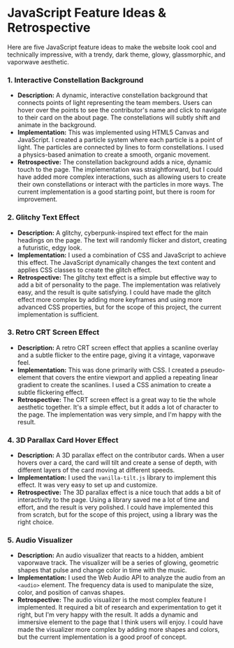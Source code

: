 # JavaScript Feature Ideas & Retrospective

Here are five JavaScript feature ideas to make the website look cool and technically impressive, with a trendy, dark theme, glowy, glassmorphic, and vaporwave aesthetic.

### 1. Interactive Constellation Background

*   **Description:** A dynamic, interactive constellation background that connects points of light representing the team members. Users can hover over the points to see the contributor's name and click to navigate to their card on the about page. The constellations will subtly shift and animate in the background.
*   **Implementation:** This was implemented using HTML5 Canvas and JavaScript. I created a particle system where each particle is a point of light. The particles are connected by lines to form constellations. I used a physics-based animation to create a smooth, organic movement.
*   **Retrospective:** The constellation background adds a nice, dynamic touch to the page. The implementation was straightforward, but I could have added more complex interactions, such as allowing users to create their own constellations or interact with the particles in more ways. The current implementation is a good starting point, but there is room for improvement.

### 2. Glitchy Text Effect

*   **Description:** A glitchy, cyberpunk-inspired text effect for the main headings on the page. The text will randomly flicker and distort, creating a futuristic, edgy look.
*   **Implementation:** I used a combination of CSS and JavaScript to achieve this effect. The JavaScript dynamically changes the text content and applies CSS classes to create the glitch effect.
*   **Retrospective:** The glitchy text effect is a simple but effective way to add a bit of personality to the page. The implementation was relatively easy, and the result is quite satisfying. I could have made the glitch effect more complex by adding more keyframes and using more advanced CSS properties, but for the scope of this project, the current implementation is sufficient.

### 3. Retro CRT Screen Effect

*   **Description:** A retro CRT screen effect that applies a scanline overlay and a subtle flicker to the entire page, giving it a vintage, vaporwave feel.
*   **Implementation:** This was done primarily with CSS. I created a pseudo-element that covers the entire viewport and applied a repeating linear gradient to create the scanlines. I used a CSS animation to create a subtle flickering effect.
*   **Retrospective:** The CRT screen effect is a great way to tie the whole aesthetic together. It's a simple effect, but it adds a lot of character to the page. The implementation was very simple, and I'm happy with the result.

### 4. 3D Parallax Card Hover Effect

*   **Description:** A 3D parallax effect on the contributor cards. When a user hovers over a card, the card will tilt and create a sense of depth, with different layers of the card moving at different speeds.
*   **Implementation:** I used the `vanilla-tilt.js` library to implement this effect. It was very easy to set up and customize.
*   **Retrospective:** The 3D parallax effect is a nice touch that adds a bit of interactivity to the page. Using a library saved me a lot of time and effort, and the result is very polished. I could have implemented this from scratch, but for the scope of this project, using a library was the right choice.

### 5. Audio Visualizer

*   **Description:** An audio visualizer that reacts to a hidden, ambient vaporwave track. The visualizer will be a series of glowing, geometric shapes that pulse and change color in time with the music.
*   **Implementation:** I used the Web Audio API to analyze the audio from an `<audio>` element. The frequency data is used to manipulate the size, color, and position of canvas shapes.
*   **Retrospective:** The audio visualizer is the most complex feature I implemented. It required a bit of research and experimentation to get it right, but I'm very happy with the result. It adds a dynamic and immersive element to the page that I think users will enjoy. I could have made the visualizer more complex by adding more shapes and colors, but the current implementation is a good proof of concept.

